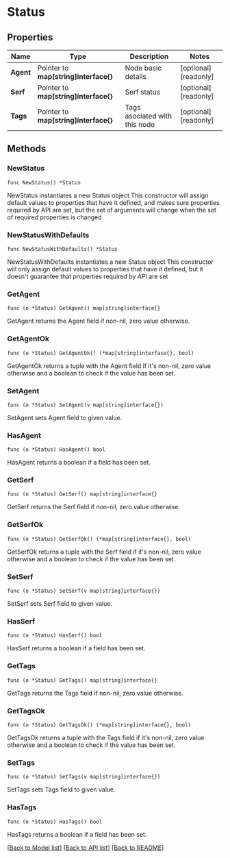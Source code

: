 # Status

## Properties

Name | Type | Description | Notes
------------ | ------------- | ------------- | -------------
**Agent** | Pointer to **map[string]interface{}** | Node basic details | [optional] [readonly] 
**Serf** | Pointer to **map[string]interface{}** | Serf status | [optional] [readonly] 
**Tags** | Pointer to **map[string]interface{}** | Tags asociated with this node | [optional] [readonly] 

## Methods

### NewStatus

`func NewStatus() *Status`

NewStatus instantiates a new Status object
This constructor will assign default values to properties that have it defined,
and makes sure properties required by API are set, but the set of arguments
will change when the set of required properties is changed

### NewStatusWithDefaults

`func NewStatusWithDefaults() *Status`

NewStatusWithDefaults instantiates a new Status object
This constructor will only assign default values to properties that have it defined,
but it doesn't guarantee that properties required by API are set

### GetAgent

`func (o *Status) GetAgent() map[string]interface{}`

GetAgent returns the Agent field if non-nil, zero value otherwise.

### GetAgentOk

`func (o *Status) GetAgentOk() (*map[string]interface{}, bool)`

GetAgentOk returns a tuple with the Agent field if it's non-nil, zero value otherwise
and a boolean to check if the value has been set.

### SetAgent

`func (o *Status) SetAgent(v map[string]interface{})`

SetAgent sets Agent field to given value.

### HasAgent

`func (o *Status) HasAgent() bool`

HasAgent returns a boolean if a field has been set.

### GetSerf

`func (o *Status) GetSerf() map[string]interface{}`

GetSerf returns the Serf field if non-nil, zero value otherwise.

### GetSerfOk

`func (o *Status) GetSerfOk() (*map[string]interface{}, bool)`

GetSerfOk returns a tuple with the Serf field if it's non-nil, zero value otherwise
and a boolean to check if the value has been set.

### SetSerf

`func (o *Status) SetSerf(v map[string]interface{})`

SetSerf sets Serf field to given value.

### HasSerf

`func (o *Status) HasSerf() bool`

HasSerf returns a boolean if a field has been set.

### GetTags

`func (o *Status) GetTags() map[string]interface{}`

GetTags returns the Tags field if non-nil, zero value otherwise.

### GetTagsOk

`func (o *Status) GetTagsOk() (*map[string]interface{}, bool)`

GetTagsOk returns a tuple with the Tags field if it's non-nil, zero value otherwise
and a boolean to check if the value has been set.

### SetTags

`func (o *Status) SetTags(v map[string]interface{})`

SetTags sets Tags field to given value.

### HasTags

`func (o *Status) HasTags() bool`

HasTags returns a boolean if a field has been set.


[[Back to Model list]](../README.md#documentation-for-models) [[Back to API list]](../README.md#documentation-for-api-endpoints) [[Back to README]](../README.md)


